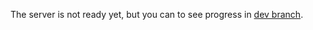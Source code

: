 The server is not ready yet, but you can to see progress in [dev branch](https://github.com/onicat/expressjs-videoplayer-server/tree/dev).
